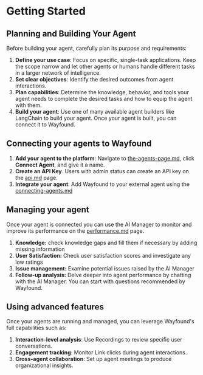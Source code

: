 # Getting Started

## **Planning and Building Your Agent**

Before building your agent, carefully plan its purpose and requirements:

1. **Define your use case**: Focus on specific, single-task applications. Keep the scope narrow and let other agents or humans handle different tasks in a larger network of intelligence.
2. **Set clear objectives**: Identify the desired outcomes from agent interactions.
3. **Plan capabilities**: Determine the knowledge, behavior, and tools your agent needs to complete the desired tasks and how to equip the agent with them.
4. **Build your agent**: Use one of many available agent builders like LangChain to build your agent. Once your agent is built, you can connect it to Wayfound.

## Connecting your agents to Wayfound

1. **Add your agent to the platform**: Navigate to [the-agents-page.md](agents/the-agents-page.md "mention"), click **Connect Agent**, and give it a name.
2. **Create an API Key**. Users with admin status can create an API key on the [api.md](api.md "mention") page.
3. **Integrate your agent**: Add Wayfound to your external agent using the [connecting-agents.md](agents/connecting-agents.md "mention")

## Managing your agent

Once your agent is connected you can use the AI Manager to monitor and improve its performance on the [performance.md](manager/performance.md "mention") page.

1. **Knowledge:** check knowledge gaps and fill them if necessary by adding missing information
2. **User Satisfaction:** Check user satisfaction scores and investigate any low ratings
3. **Issue management:** Examine potential issues raised by the AI Manager
4. **Follow-up analysis:** Delve deeper into agent performance by chatting with the AI Manager. You can start with questions recommended by Wayfound.

## **Using advanced features**

Once your agents are running and managed, you can leverage Wayfound's full capabilities such as:

1. **Interaction-level analysis**: Use Recordings to review specific user conversations.
2. **Engagement tracking**: Monitor Link clicks during agent interactions.
3. **Cross-agent collaboration**: Set up agent meetings to produce organizational insights.

